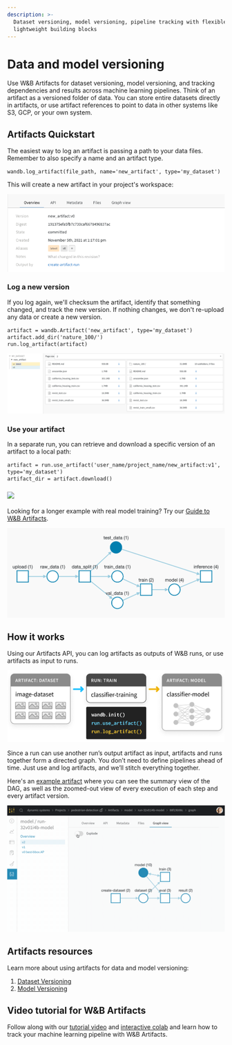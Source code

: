 ```yaml
---
description: >-
  Dataset versioning, model versioning, pipeline tracking with flexible and
  lightweight building blocks
---
```


# Data and model versioning

Use W&B Artifacts for dataset versioning, model versioning, and tracking dependencies and results across machine learning pipelines. Think of an artifact as a versioned folder of data. You can store entire datasets directly in artifacts, or use artifact references to point to data in other systems like S3, GCP, or your own system.

## Artifacts Quickstart

The easiest way to log an artifact is passing a path to your data files. Remember to also specify a name and an artifact type.

```
wandb.log_artifact(file_path, name='new_artifact', type='my_dataset') 
```

This will create a new artifact in your project's workspace:

![](<../../.gitbook/assets/Screen Shot 2021-11-05 at 1.23.04 PM.png>)

### Log a new version

If you log again, we'll checksum the artifact, identify that something changed, and track the new version. If nothing changes, we don't re-upload any data or create a new version.

```
artifact = wandb.Artifact('new_artifact', type='my_dataset')
artifact.add_dir('nature_100/')
run.log_artifact(artifact)
```

![In your Artifact page, click on the Compare button to see a new folder appears in the new version](<../../.gitbook/assets/Screen Shot 2021-11-05 at 1.34.26 PM.png>)

### Use your artifact

In a separate run, you can retrieve and download a specific version of an artifact to a local path:

```
artifact = run.use_artifact('user_name/project_name/new_artifact:v1', type='my_dataset')
artifact_dir = artifact.download()
```

### [![](https://colab.research.google.com/assets/colab-badge.svg)](http://wandb.me/artifacts-quickstart)

Looking for a longer example with real model training? Try our [Guide to W&B Artifacts](https://wandb.ai/wandb/arttest/reports/Guide-to-W-B-Artifacts--VmlldzozNTAzMDM).

![](<../../.gitbook/assets/keras example.png>)

## How it works

Using our Artifacts API, you can log artifacts as outputs of W&B runs, or use artifacts as input to runs.

![](<../../.gitbook/assets/simple artifact diagram 2 (1).png>)

Since a run can use another run’s output artifact as input, artifacts and runs together form a directed graph. You don’t need to define pipelines ahead of time. Just use and log artifacts, and we’ll stitch everything together.

Here's an [example artifact](https://app.wandb.ai/shawn/detectron2-11/artifacts/model/run-1cxg5qfx-model/4a0e3a7c5bff65ff4f91/graph) where you can see the summary view of the DAG, as well as the zoomed-out view of every execution of each step and every artifact version.

![](<../../.gitbook/assets/2020-09-03 15.59.43.gif>)

## Artifacts resources

Learn more about using artifacts for data and model versioning:

1. [Dataset Versioning](dataset-versioning.md)
2. [Model Versioning](model-versioning.md)

## Video tutorial for W&B Artifacts

Follow along with our [tutorial video](http://wandb.me/artifacts-video) and [interactive colab](http://wandb.me/artifacts-colab) and learn how to track your machine learning pipeline with W&B Artifacts.

<!-- {% embed url="http://wandb.me/artifacts-video" %} -->
